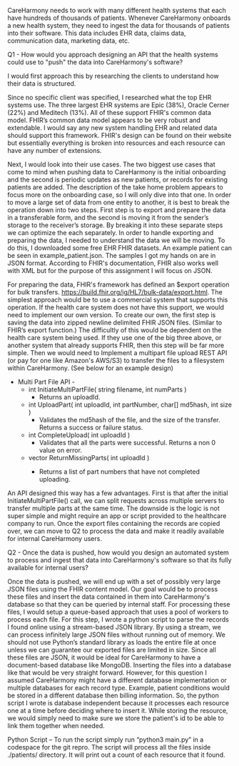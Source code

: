 CareHarmony needs to work with many different health systems that each have hundreds of thousands of patients. Whenever CareHarmony onboards a new health system, they need to ingest the data for thousands of patients into their software. This data includes EHR data, claims data, communication data, marketing data, etc.

Q1 - How would you approach designing an API that the health systems could use to "push" the data into CareHarmony's software?

I would first approach this by researching the clients to understand how their data is structured.

Since no specific client was specified, I researched what the top EHR systems use. The three largest EHR systems are Epic (38%), Oracle Cerner (22%) and Meditech (13%). All of these support FHIR's common data model. FHIR’s common data model appears to be very robust and extendable. I would say any new system handling EHR and related data should support this framework. FHIR's design can be found on their website but essentially everything is broken into resources and each resource can have any number of extensions.

Next, I would look into their use cases. The two biggest use cases that come to mind when pushing data to CareHarmony is the initial onboarding and the second is periodic updates as new patients, or records for existing patients are added. The description of the take home problem appears to focus more on the onboarding case, so I will only dive into that one.
In order to move a large set of data from one entity to another, it is best to break the operation down into two steps. First step is to export and prepare the data in a transferable form, and the second is moving it from the sender’s storage to the receiver’s storage. By breaking it into these separate steps we can optimize the each separately.
In order to handle exporting and preparing the data, I needed to understand the data we will be moving. To do this, I downloaded some free EHR FHIR datasets. An example patient can be seen in example_patient.json. The samples I got my hands on are in JSON format. According to FHIR's documentation, FHIR also works well with XML but for the purpose of this assignment I will focus on JSON.

For preparing the data, FHIR's framework has defined an $export operation for bulk transfers. https://build.fhir.org/ig/HL7/bulk-data/export.html. The simplest approach would be to use a commercial system that supports this operation. If the health care system does not have this support, we would need to implement our own version. 
To create our own, the first step is saving the data into zipped newline delimited FHIR JSON files. (Similar to FHIR’s export function.) The difficultly of this would be dependent on the health care system being used. If they use one of the big three above, or another system that already supports FHIR, then this step will be far more simple.
Then we would need to Implement a multipart file upload REST API (or pay for one like Amazon's AWS/S3) to transfer the files to a filesystem within CareHarmony. (See below for an example design)

- Multi Part File API -
  - int InitiateMultiPartFile( string filename, int numParts )
    * Returns an uploadId.
  - int UploadPart( int uploadId, int partNumber, char[] md5hash, int size )
    * Validates the md5hash of the file, and the size of the transfer. Returns a success or failure status.
  - int CompleteUpload( int uploadId )
    * Validates that all the parts were successful. Returns a non 0 value on error.
  - vector<uploadIds> ReturnMissingParts( int uploadId )
    * Returns a list of part numbers that have not completed uploading.

An API designed this way has a few advantages. First is that after the initial InitiateMultiPartFile() call, we can split requests across multiple servers to transfer multiple parts at the same time. The downside is the logic is not super simple and might require an app or script provided to the healthcare company to run.
Once the export files containing the records are copied over, we can move to Q2 to process the data and make it readily available for internal CareHarmony users.

Q2 - Once the data is pushed, how would you design an automated system to process and ingest that data into CareHarmony's software so that its fully available for internal users?

Once the data is pushed, we will end up with a set of possibly very large JSON files using the FHIR content model. Our goal would be to process these files and insert the data contained in them into CareHarmony's database so that they can be queried by internal staff. For processing these files, I would setup a queue-based approach that uses a pool of workers to process each file. For this step, I wrote a python script to parse the records I found online using a stream-based JSON library. By using a stream, we can process infinitely large JSON files without running out of memory. We should not use Python’s standard library as loads the entire file at once unless we can guarantee our exported files are limited in size.
Since all these files are JSON, it would be ideal for CareHarmony to have a document-based database like MongoDB. Inserting the files into a database like that would be very straight forward. However, for this question I assumed CareHarmony might have a different database implementation or multiple databases for each record type. Example, patient conditions would be stored in a different database then billing information. So, the python script I wrote is database independent because it processes each resource one at a time before deciding where to insert it. While storing the resource, we would simply need to make sure we store the patient's id to be able to link them together when needed.

Python Script –
To run the script simply run “python3 main.py” in a codespace for the git repro. The script will process all the files inside ./patients/ directory. It will print out a count of each resource that it found.
